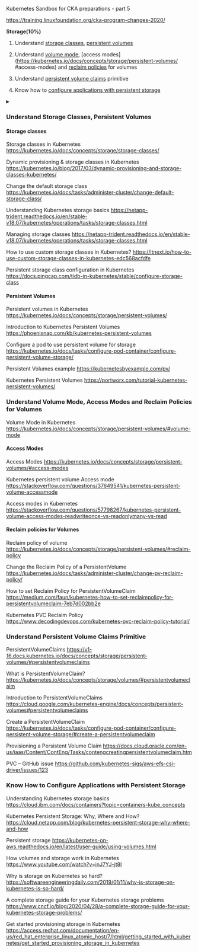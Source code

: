 Kubernetes Sandbox for CKA  preparations - part 5

https://training.linuxfoundation.org/cka-program-changes-2020/

**Storage(10%)**

1. Understand [storage classes](https://kubernetes.io/docs/concepts/storage/storage-classes/), [persistent volumes](https://kubernetes.io/docs/concepts/storage/persistent-volumes/)

2. Understand [volume mode](https://kubernetes.io/docs/concepts/storage/persistent-volumes/#volume-mode), [access modes](https://kubernetes.io/docs/concepts/storage/persistent-volumes/
#access-modes) and [reclaim policies](https://kubernetes.io/docs/concepts/storage/persistent-volumes/#reclaim-policy) for volumes

3. Understand [persistent volume claims](https://kubernetes.io/docs/concepts/storage/persistent-volumes/#persistentvolumeclaims) primitive

4. Know how to [configure applications with persistent storage](https://kubernetes.io/docs/tasks/configure-pod-container/configure-volume-storage/)

<details>Detailed links:

<summary>

### Understand Storage Classes, Persistent Volumes​
#### Storage classes


Storage classes in Kubernetes
https://kubernetes.io/docs/concepts/storage/storage-classes/

Dynamic provisioning & storage classes in Kubernetes
https://kubernetes.io/blog/2017/03/dynamic-provisioning-and-storage-classes-kubernetes/

Change the default storage class
https://kubernetes.io/docs/tasks/administer-cluster/change-default-storage-class/

Understanding Kubernetes storage basics
https://netapp-trident.readthedocs.io/en/stable-v18.07/kubernetes/operations/tasks/storage-classes.html

Managing storage classes
https://netapp-trident.readthedocs.io/en/stable-v18.07/kubernetes/operations/tasks/storage-classes.html

How to use custom storage classes in Kubernetes?
https://itnext.io/how-to-use-custom-storage-classes-in-kubernetes-edc568acfdfe

Persistent storage class configuration in Kubernetes
https://docs.pingcap.com/tidb-in-kubernetes/stable/configure-storage-class

#### Persistent Volumes

Persistent volumes in Kubernetes
https://kubernetes.io/docs/concepts/storage/persistent-volumes/

Introduction to Kubernetes Persistent Volumes
https://phoenixnap.com/kb/kubernetes-persistent-volumes

Configure a pod to use persistent volume for storage
https://kubernetes.io/docs/tasks/configure-pod-container/configure-persistent-volume-storage/

Persistent Volumes example
https://kubernetesbyexample.com/pv/

Kubernetes Persistent Volumes
https://portworx.com/tutorial-kubernetes-persistent-volumes/

### Understand Volume Mode, Access Modes and Reclaim Policies for Volumes

Volume Mode in Kubernetes
https://kubernetes.io/docs/concepts/storage/persistent-volumes/#volume-mode

#### Access Modes

Access Modes
https://kubernetes.io/docs/concepts/storage/persistent-volumes/#access-modes

Kubernetes persistent volume Access mode
https://stackoverflow.com/questions/37649541/kubernetes-persistent-volume-accessmode

Access modes in Kubernetes
https://stackoverflow.com/questions/57798267/kubernetes-persistent-volume-access-modes-readwriteonce-vs-readonlymany-vs-read

#### Reclaim policies for Volumes

Reclaim policy of volume
https://kubernetes.io/docs/concepts/storage/persistent-volumes/#reclaim-policy

Change the Reclaim Policy of a PersistentVolume
https://kubernetes.io/docs/tasks/administer-cluster/change-pv-reclaim-policy/

How to set Reclaim Policy for PersistentVolumeClaim
https://medium.com/faun/kubernetes-how-to-set-reclaimpolicy-for-persistentvolumeclaim-7eb7d002bb2e

Kubernetes PVC Reclaim Policy
https://www.decodingdevops.com/kubernetes-pvc-reclaim-policy-tutorial/

### Understand Persistent Volume Claims Primitive

PersistentVolumeClaims
https://v1-16.docs.kubernetes.io/docs/concepts/storage/persistent-volumes/#persistentvolumeclaims

What is PersistentVolumeClaim?
https://kubernetes.io/docs/concepts/storage/volumes/#persistentvolumeclaim

Introduction to PersistentVolumeClaims
https://cloud.google.com/kubernetes-engine/docs/concepts/persistent-volumes#persistentvolumeclaims

Create a PersistentVolumeClaim
https://kubernetes.io/docs/tasks/configure-pod-container/configure-persistent-volume-storage/#create-a-persistentvolumeclaim

Provisioning a Persistent Volume Claim
https://docs.cloud.oracle.com/en-us/iaas/Content/ContEng/Tasks/contengcreatingpersistentvolumeclaim.htm

PVC – GitHub issue
https://github.com/kubernetes-sigs/aws-efs-csi-driver/issues/123

### Know How to Configure Applications with Persistent Storage

Understanding Kubernetes storage basics
https://cloud.ibm.com/docs/containers?topic=containers-kube_concepts

Kubernetes Persistent Storage: Why, Where and How?
https://cloud.netapp.com/blog/kubernetes-persistent-storage-why-where-and-how

Persistent storage
https://kubernetes-on-aws.readthedocs.io/en/latest/user-guide/using-volumes.html

How volumes and storage work in Kubernetes
https://www.youtube.com/watch?v=inJ7YJ-jt8I

Why is storage on Kubernetes so hard?
https://softwareengineeringdaily.com/2019/01/11/why-is-storage-on-kubernetes-is-so-hard/

A complete storage guide for your Kubernetes storage problems
https://www.cncf.io/blog/2020/04/28/a-complete-storage-guide-for-your-kubernetes-storage-problems/

Get started provisioning storage in Kubernetes
https://access.redhat.com/documentation/en-us/red_hat_enterprise_linux_atomic_host/7/html/getting_started_with_kubernetes/get_started_provisioning_storage_in_kubernetes

</summary>